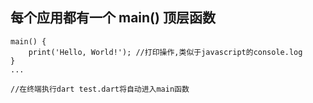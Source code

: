 ## **每个应用都有一个 main\(\) 顶层函数**

```
main() {
    print('Hello, World!'); //打印操作,类似于javascript的console.log
}
...

//在终端执行dart test.dart将自动进入main函数
```



